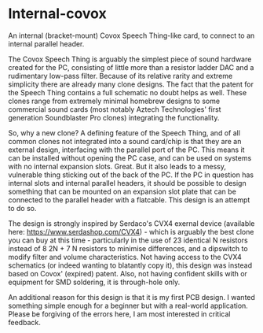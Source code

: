 # Internal-covox
An internal (bracket-mount) Covox Speech Thing-like card, to connect to an internal parallel header.

The Covox Speech Thing is arguably the simplest piece of sound hardware created for the PC, consisting of little more than a resistor ladder DAC and a rudimentary low-pass filter. Because of its relative rarity and extreme simplicity there are already many clone designs. The fact that the patent for the Speech Thing contains a full schematic no doubt helps as well. These clones range from extremely minimal homebrew designs to some commercial sound cards (most notably Aztech Technologies' first generation Soundblaster Pro clones) integrating the functionality.

So, why a new clone? A defining feature of the Speech Thing, and of all common clones not integrated into a sound card/chip is that they are an external design, interfacing with the parallel port of the PC. This means it can be installed without opening the PC case, and can be used on systems with no internal expansion slots. Great. But it also leads to a messy, vulnerable thing sticking out of the back of the PC. If the PC in question has internal slots and internal parallel headers, it should be possible to design something that can be mounted on an expansion slot plate that can be connected to the parallel header with a flatcable. This design is an attempt to do so.

The design is strongly inspired by Serdaco's CVX4 exernal device (available here: https://www.serdashop.com/CVX4) - which is arguably the best clone you can buy at this time - particularly in the use of 23 identical N resistors instead of 8 2N + 7 N resistors to minimise differences, and a dipswitch to modify filter and volume characteristics. Not having access to the CVX4 schematics (or indeed wanting to blatantly copy it), this design was instead based on Covox' (expired) patent. Also, not having confident skills with or equipment for SMD soldering, it is through-hole only.

An additional reason for this design is that it is my first PCB design. I wanted something simple enough for a beginner but with a real-world application. Please be forgiving of the errors here, I am most interested in critical feedback.
